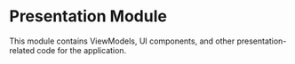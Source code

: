 # Presentation Module

This module contains ViewModels, UI components, and other presentation-related code for the application. 